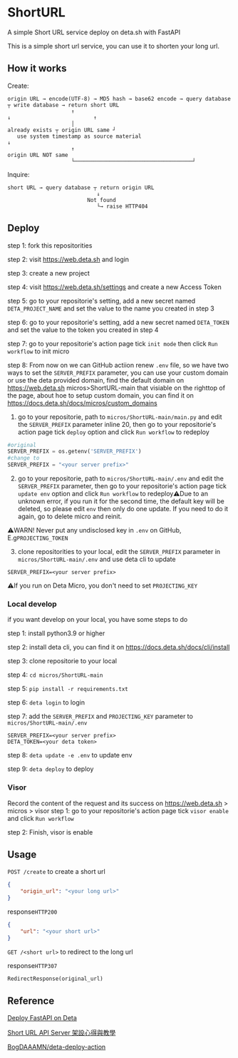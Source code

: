 # ShortURL
A simple Short URL service deploy on deta.sh with FastAPI

This is a simple short url service, you can use it to shorten your long url.

## How it works

Create:

```
origin URL → encode(UTF-8) → MD5 hash → base62 encode → query database ┬ write database → return short URL
                    ↑                                                    ↓                          ↑
                    │                                              already exists ┬ origin URL same ┘
   use system timestamp as source material                                         ↓
                    ↑                                                      origin URL NOT same
                    └─────────────────────────────────────┘
```

Inquire:

```
short URL → query database ┬ return origin URL
                            ↓
                         Not found
                            └→ raise HTTP404
```

## Deploy

step 1: fork this repositorities

step 2: visit https://web.deta.sh and login

step 3: create a new project

step 4: visit https://web.deta.sh/settings and create a new Access Token

step 5: go to your repositorie's setting, add a new secret named ```DETA_PROJECT_NAME``` and set the value to the name you created in step 3

step 6: go to your repositorie's setting, add a new secret named ```DETA_TOKEN``` and set the value to the token you created in step 4

step 7: go to your repositorie's action page tick ```init mode``` then click ```Run workflow``` to init micro

step 8: From now on we can GitHub actiion renew ```.env``` file, so we have two ways to set the ```SERVER_PREFIX``` parameter, you can use your custom domain or use the deta provided domain, find the default domain on https://web.deta.sh micros>ShortURL-main that visiable on the righttop of the page, about hoe to setup custom domain, you can find it on https://docs.deta.sh/docs/micros/custom_domains

1. go to your repositorie, path to ```micros/ShortURL-main/main.py``` and edit the ```SERVER_PREFIX``` parameter inline 20, then go to your repositorie's action page tick ```deploy``` option and click ```Run workflow``` to redeploy
```python
#original
SERVER_PREFIX = os.getenv('SERVER_PREFIX')
#change to
SERVER_PREFIX = "<your server prefix>"
```

2. go to your repositorie, path to ```micros/ShortURL-main/.env``` and edit the ```SERVER_PREFIX``` parameter, then go to your repositorie's action page tick ```update env``` option and click ```Run workflow``` to redeploy⚠️Due to an unknown error, if you run it for the second time, the default key will be deleted, so please edit ```env``` then only do one update. If you need to do it again, go to delete micro and reinit.

⚠️WARN! Never put any undisclosed key in ```.env``` on GitHub, E.g```PROJECTING_TOKEN```

3. clone repositorities to your local, edit the ```SERVER_PREFIX``` parameter in ```micros/ShortURL-main/.env``` and use deta cli to update
```env
SERVER_PREFIX=<your server prefix>
```

⚠️If you run on Deta Micro, you don't need to set ```PROJECTING_KEY```

### Local develop
if you want develop on your local, you have some steps to do

step 1: install python3.9 or higher

step 2: install deta cli, you can find it on https://docs.deta.sh/docs/cli/install

step 3: clone repositorie to your local

step 4: ```cd micros/ShortURL-main```

step 5: ```pip install -r requirements.txt```

step 6: ```deta login``` to login

step 7: add the ```SERVER_PREFIX``` and ```PROJECTING_KEY``` parameter to ```micros/ShortURL-main/.env```

```env
SERVER_PREFIX=<your server prefix>
DETA_TOKEN=<your deta token>
```

step 8: ```deta update -e .env``` to update env

step 9: ```deta deploy``` to deploy

### Visor
Record the content of the request and its success on https://web.deta.sh > micros > visor
step 1: go to your repositorie's action page tick ```visor enable``` and click ```Run workflow```

step 2: Finish, visor is enable

## Usage
```POST /create``` to create a short url
```json
{
    "origin_url": "<your long url>"
}
```

response```HTTP200```
```json
{
    "url": "<your short url>"
}
```

```GET /<short url>``` to redirect to the long url

response```HTTP307```
```python
RedirectResponse(original_url)
```

## Reference
[Deploy FastAPI on Deta](https://fastapi.tiangolo.com/deployment/deta/)

[Short URL API Server 架設心得與教學](https://hackmd.io/@Xpz2MX78SomsO4mV3ejdqg/SyvmmBCfX?type=view)

[BogDAAAMN/deta-deploy-action](https://github.com/BogDAAAMN/deta-deploy-action)

